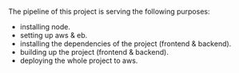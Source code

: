 The pipeline of this project is serving the following purposes:

- installing node.
- setting up aws & eb.
- installing the dependencies of the project (frontend & backend).
- building up the project (frontend & backend).
- deploying the whole project to aws.
